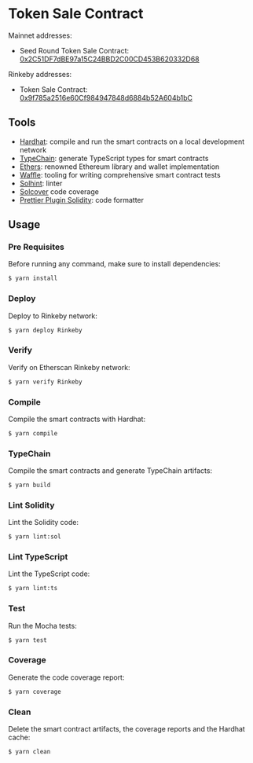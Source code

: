 # Token Sale Contract

Mainnet addresses:
- Seed Round Token Sale Contract: [0x2C51DF7dBE97a15C24BBD2C00CD453B620332D68](https://etherscan.io/address/0x2C51DF7dBE97a15C24BBD2C00CD453B620332D68)

Rinkeby addresses:
- Token Sale Contract: [0x9f785a2516e60Cf984947848d6884b52A604b1bC](https://rinkeby.etherscan.io/address/0x9f785a2516e60Cf984947848d6884b52A604b1bC)


## Tools

- [Hardhat](https://github.com/nomiclabs/hardhat): compile and run the smart contracts on a local development network
- [TypeChain](https://github.com/ethereum-ts/TypeChain): generate TypeScript types for smart contracts
- [Ethers](https://github.com/ethers-io/ethers.js/): renowned Ethereum library and wallet implementation
- [Waffle](https://github.com/EthWorks/Waffle): tooling for writing comprehensive smart contract tests
- [Solhint](https://github.com/protofire/solhint): linter
- [Solcover](https://github.com/sc-forks/solidity-coverage) code coverage
- [Prettier Plugin Solidity](https://github.com/prettier-solidity/prettier-plugin-solidity): code formatter

## Usage

### Pre Requisites

Before running any command, make sure to install dependencies:

```sh
$ yarn install
```

### Deploy

Deploy to Rinkeby network:

```sh
$ yarn deploy Rinkeby
```


### Verify

Verify on Etherscan Rinkeby network:

```sh
$ yarn verify Rinkeby
```


### Compile

Compile the smart contracts with Hardhat:

```sh
$ yarn compile
```

### TypeChain

Compile the smart contracts and generate TypeChain artifacts:

```sh
$ yarn build
```

### Lint Solidity

Lint the Solidity code:

```sh
$ yarn lint:sol
```

### Lint TypeScript

Lint the TypeScript code:

```sh
$ yarn lint:ts
```

### Test

Run the Mocha tests:

```sh
$ yarn test
```

### Coverage

Generate the code coverage report:

```sh
$ yarn coverage
```

### Clean

Delete the smart contract artifacts, the coverage reports and the Hardhat cache:

```sh
$ yarn clean
```
